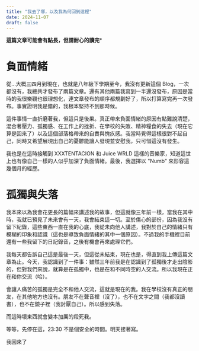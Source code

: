 ```yaml
---
title: "我去了哪，以及我為何回到這裡"
date: 2024-11-07
draft: false
---
```


**這篇文章可能會有點長，但請耐心的讀完***

# 負面情緒

從...大概三四月到現在，也就是八年級下學期至今，我沒有更新這個 Blog，一次都沒有，我總共才發布了兩篇文章。還有其他兩篇我寫到一半還沒發布，原因是當時的我很樂觀也很理想化，連文章發布的順序都規劃好了，所以打算寫完再一次發布。事實證明我是錯的，我根本堅持不到那時候。

這件事情一直折磨著我，但這只是後果。真正帶來負面情緒的原因有點難說清楚，混合著壓力、孤獨感、在工作上的挫折、在學校的失敗、精神糧食的失去（現在它算是回來了）以及這個部落格帶來的自責與愧疚感。我當時覺得這樣很對不起自己，同時又希望展現出自己的憂鬱能讓人發現並安慰我，只可惜這沒有發生。

我也是在這時接觸到 XXXTENTACION 和 Juice WRLD 這樣的音樂家，知道這世上也有像自己一樣的人似乎加深了負面情緒。最後，我選擇以 "Numb" 來形容這幾個月的經歷。

# 孤獨與失落

我本來以為我會花更長的篇幅來講述我的故事，但這就像三年前一樣，當我在其中時，我就已預見了未來會有一天，我會結束這一切。至於傷心的部份，因為我沒有留下紀錄，這些東西一直在我的心底，我從未向他人講述，我對於自己的情緒只有模糊的印象和認識（這也是導致負面情緒的其中一個原因）。不過我的手機裡目前還有一些我留下的日記錄音，之後有機會再來處理它們。

我每天都告訴自己這是最後一天，但這從未結束，現在也是，得直到我上傳這篇文章為止。今天，我認識到了一件事：雖然三年前我是在認識到了孤獨後才走出陰影的，但對我們來說，就算是在孤獨中，也是在和不同時空的人交流。所以我現在正在和你交流（哈）。

會讓人痛苦的孤獨是完全不和他人交流，這就是現在的我。我在學校沒有真正的朋友，在其他地方也沒有。朋友不在聲音裡（沒了），也不在文字之間（我都沒讀書），也不在鏡子裡（我討厭自己）。所以感到失落。

而這時壞東西就會變本加厲的殺死我。

等等，先停在這，23:30 不是個安全的時間。明天接著寫。

我回來了